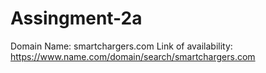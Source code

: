 # Assingment-2a
Domain Name: smartchargers.com
Link of availability: https://www.name.com/domain/search/smartchargers.com

